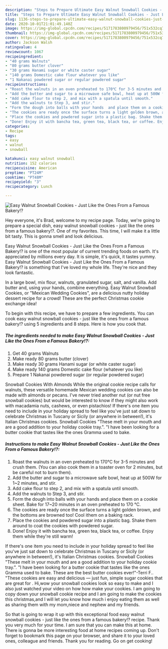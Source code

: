 ```yaml
---
description: "Steps to Prepare Ultimate Easy Walnut Snowball Cookies - Just Like the Ones From a Famous Bakery!?"
title: "Steps to Prepare Ultimate Easy Walnut Snowball Cookies - Just Like the Ones From a Famous Bakery!?"
slug: 1136-steps-to-prepare-ultimate-easy-walnut-snowball-cookies-just-like-the-ones-from-a-famous-bakery
date: 2020-10-01T21:01:49.140Z
image: https://img-global.cpcdn.com/recipes/5171783800979456/751x532cq70/easy-walnut-snowball-cookies-just-like-the-ones-from-a-famous-bakery-recipe-main-photo.jpg
thumbnail: https://img-global.cpcdn.com/recipes/5171783800979456/751x532cq70/easy-walnut-snowball-cookies-just-like-the-ones-from-a-famous-bakery-recipe-main-photo.jpg
cover: https://img-global.cpcdn.com/recipes/5171783800979456/751x532cq70/easy-walnut-snowball-cookies-just-like-the-ones-from-a-famous-bakery-recipe-main-photo.jpg
author: Jackson Walsh
ratingvalue: 4
reviewcount: 1067
recipeingredient:
- "40 grams Walnuts"
- "80 grams butter clover"
- "30 grams Hanami sugar or white caster sugar"
- "140 grams Domestic cake flour whatever you like"
- "1 Nakanai powdered sugar or regular powdered sugar"
recipeinstructions:
- "Roast the walnuts in an oven preheated to 170℃ for 3-5 minutes and crush them. (You can also cook them in a toaster oven for 2 minutes, but be careful not to burn them)."
- "Add the butter and sugar to a microwave safe bowl, heat up at 500W for 1~2 minutes, and stir."
- "Add cake flour to step 2, and mix with a spatula until smooth."
- "Add the walnuts to Step 3, and stir."
- "Form the dough into balls with your hands  and place them on a cookie sheet. Bake for 17~20 minutes in an oven preheated to 170 °C."
- "The cookies are ready once the surface turns a light golden brown, and the bottoms are browned too! Cool ithem on a baking rack."
- "Place the cookies and powdered sugar into a plastic bag. Shake them around to coat the cookies with powdered sugar."
- "Done! Enjoy it with bancha tea, green tea, black tea, or coffee. Enjoy them while they&#39;re still warm!"
categories:
- Recipe
tags:
- easy
- walnut
- snowball

katakunci: easy walnut snowball 
nutrition: 152 calories
recipecuisine: American
preptime: "PT24M"
cooktime: "PT48M"
recipeyield: "3"
recipecategory: Lunch

---
```



![Easy Walnut Snowball Cookies - Just Like the Ones From a Famous Bakery!?](https://img-global.cpcdn.com/recipes/5171783800979456/751x532cq70/easy-walnut-snowball-cookies-just-like-the-ones-from-a-famous-bakery-recipe-main-photo.jpg)

Hey everyone, it's Brad, welcome to my recipe page. Today, we're going to prepare a special dish, easy walnut snowball cookies - just like the ones from a famous bakery!?. One of my favorites. This time, I will make it a little bit tasty. This is gonna smell and look delicious.

Easy Walnut Snowball Cookies - Just Like the Ones From a Famous Bakery!? is one of the most popular of current trending foods on earth. It's appreciated by millions every day. It is simple, it's quick, it tastes yummy. Easy Walnut Snowball Cookies - Just Like the Ones From a Famous Bakery!? is something that I've loved my whole life. They're nice and they look fantastic.

In a large bowl, mix flour, walnuts, granulated sugar, salt, and vanilla. Add butter and, using your hands, combine everything. Easy Walnut Snowball Cookies, or &#34;Mexican Wedding Cookies&#34;, are a delicious nutty holiday dessert recipe for a crowd! These are the perfect Christmas cookie exchange idea!


To begin with this recipe, we have to prepare a few ingredients. You can cook easy walnut snowball cookies - just like the ones from a famous bakery!? using 5 ingredients and 8 steps. Here is how you cook that.

<!--inarticleads1-->

##### The ingredients needed to make Easy Walnut Snowball Cookies - Just Like the Ones From a Famous Bakery!?:

1. Get 40 grams Walnuts
1. Make ready 80 grams butter (clover)
1. Make ready 30 grams Hanami sugar (or white caster sugar)
1. Make ready 140 grams Domestic cake flour (whatever you like)
1. Prepare 1 Nakanai powdered sugar (or regular powdered sugar)


Snowball Cookies With Almonds While the original cookie recipe calls for walnuts, these versatile homemade Mexican wedding cookies can also be made with almonds or pecans. I&#39;ve never tried another nut (or nut free snowball cookies) but would be interested to know if they might also work with macadamia nuts, cashews, or even pistachios! If there&#39;s one item you need to include in your holiday spread to feel like you&#39;ve just sat down to celebrate Christmas in Tuscany or Sicily (or anywhere in between!), it&#39;s Italian Christmas cookies. Snowball Cookies &#34;These melt in your mouth and are a good addition to your holiday cookie tray.&#34;. &#34;I have been looking for a butter cookie that tastes like the ones Gramma used to bake. 

<!--inarticleads2-->

##### Instructions to make Easy Walnut Snowball Cookies - Just Like the Ones From a Famous Bakery!?:

1. Roast the walnuts in an oven preheated to 170℃ for 3-5 minutes and crush them. (You can also cook them in a toaster oven for 2 minutes, but be careful not to burn them).
1. Add the butter and sugar to a microwave safe bowl, heat up at 500W for 1~2 minutes, and stir.
1. Add cake flour to step 2, and mix with a spatula until smooth.
1. Add the walnuts to Step 3, and stir.
1. Form the dough into balls with your hands  and place them on a cookie sheet. Bake for 17~20 minutes in an oven preheated to 170 °C.
1. The cookies are ready once the surface turns a light golden brown, and the bottoms are browned too! Cool ithem on a baking rack.
1. Place the cookies and powdered sugar into a plastic bag. Shake them around to coat the cookies with powdered sugar.
1. Done! Enjoy it with bancha tea, green tea, black tea, or coffee. Enjoy them while they&#39;re still warm!


If there&#39;s one item you need to include in your holiday spread to feel like you&#39;ve just sat down to celebrate Christmas in Tuscany or Sicily (or anywhere in between!), it&#39;s Italian Christmas cookies. Snowball Cookies &#34;These melt in your mouth and are a good addition to your holiday cookie tray.&#34;. &#34;I have been looking for a butter cookie that tastes like the ones Gramma used to bake. These are the best butter cookies ever!&#34;-Terri F.. &#34;These cookies are easy and delicious — just fun, simple sugar cookies that are great for . Hi,wow your snowball cookies look so easy to make and I also just watched your video on how how make your cookies. I am going to copy down your snowball cookie recipe and I am going to make the cookies this christmas,and I will let you know how much i enjoy eating them as well as sharing them with my mom,niece and nephew and my friends. 

So that is going to wrap it up with this exceptional food easy walnut snowball cookies - just like the ones from a famous bakery!? recipe. Thank you very much for your time. I am sure that you can make this at home. There is gonna be more interesting food at home recipes coming up. Don't forget to bookmark this page on your browser, and share it to your loved ones, colleague and friends. Thank you for reading. Go on get cooking!
